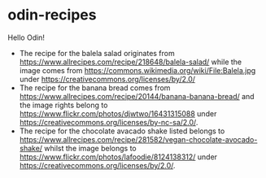 # odin-recipes

Hello Odin!
- The recipe for the balela salad originates from https://www.allrecipes.com/recipe/218648/balela-salad/ while the image comes from https://commons.wikimedia.org/wiki/File:Balela.jpg under https://creativecommons.org/licenses/by/2.0/
- The recipe for the banana bread comes from https://www.allrecipes.com/recipe/20144/banana-banana-bread/ and the image rights belong to https://www.flickr.com/photos/djwtwo/16431315088 under https://creativecommons.org/licenses/by-nc-sa/2.0/.
- The recipe for the chocolate avacado shake listed belongs to https://www.allrecipes.com/recipe/281582/vegan-chocolate-avocado-shake/ whilst the image belongs to https://www.flickr.com/photos/lafoodie/8124138312/ under https://creativecommons.org/licenses/by/2.0/.